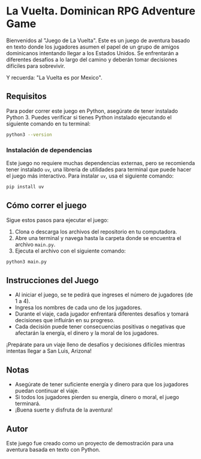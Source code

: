 # La Vuelta. Dominican RPG Adventure Game

Bienvenidos al "Juego de La Vuelta". Este es un juego de aventura basado en texto donde los jugadores asumen el papel de un grupo de amigos dominicanos intentando llegar a los Estados Unidos. Se enfrentarán a diferentes desafíos a lo largo del camino y deberán tomar decisiones difíciles para sobrevivir.

Y recuerda: "La Vuelta es por Mexico".

## Requisitos

Para poder correr este juego en Python, asegúrate de tener instalado Python 3. Puedes verificar si tienes Python instalado ejecutando el siguiente comando en tu terminal:

```sh
python3 --version
```

### Instalación de dependencias

Este juego no requiere muchas dependencias externas, pero se recomienda tener instalado `uv`, una librería de utilidades para terminal que puede hacer el juego más interactivo. Para instalar `uv`, usa el siguiente comando:

```sh
pip install uv
```

## Cómo correr el juego

Sigue estos pasos para ejecutar el juego:

1. Clona o descarga los archivos del repositorio en tu computadora.
2. Abre una terminal y navega hasta la carpeta donde se encuentra el archivo `main.py`.
3. Ejecuta el archivo con el siguiente comando:

```sh
python3 main.py
```

## Instrucciones del Juego

- Al iniciar el juego, se te pedirá que ingreses el número de jugadores (de 1 a 4).
- Ingresa los nombres de cada uno de los jugadores.
- Durante el viaje, cada jugador enfrentará diferentes desafíos y tomará decisiones que influirán en su progreso.
- Cada decisión puede tener consecuencias positivas o negativas que afectarán la energía, el dinero y la moral de los jugadores.

¡Prepárate para un viaje lleno de desafíos y decisiones difíciles mientras intentas llegar a San Luis, Arizona!

## Notas

- Asegúrate de tener suficiente energía y dinero para que los jugadores puedan continuar el viaje.
- Si todos los jugadores pierden su energía, dinero o moral, el juego terminará.
- ¡Buena suerte y disfruta de la aventura!

## Autor

Este juego fue creado como un proyecto de demostración para una aventura basada en texto con Python.
